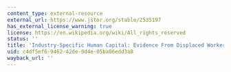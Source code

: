 ```yaml
---
content_type: external-resource
external_url: https://www.jstor.org/stable/2535197
has_external_license_warning: true
license: https://en.wikipedia.org/wiki/All_rights_reserved
status: ''
title: 'Industry-Specific Human Capital: Evidence From Displaced Workers'
uid: c4df5ef6-9462-42de-9d4e-05ba06edd3a8
wayback_url: ''
---
```

